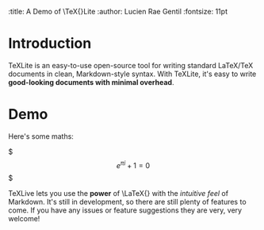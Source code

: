 :title: A Demo of \TeX{}Lite
:author: Lucien Rae Gentil
:fontsize: 11pt

# Introduction

TeXLite is an easy-to-use open-source tool for writing standard LaTeX/TeX documents in clean, Markdown-style syntax. With TeXLite, it's easy to write **good-looking documents with minimal overhead**.

# Demo

Here's some maths:

$$$
    e^{\pi i} + 1 = 0
$$$

TeXLive lets you use the **power** of \LaTeX{} with the *intuitive feel* of Markdown. It's still in development, so there are still plenty of features to come. If you have any issues or feature suggestions they are very, very welcome!